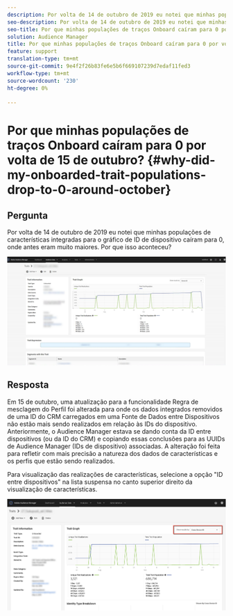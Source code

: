 ```yaml
---
description: Por volta de 14 de outubro de 2019 eu notei que minhas populações de características integradas para o gráfico de ID de dispositivo caíram para 0, onde antes eram muito maiores.
seo-description: Por volta de 14 de outubro de 2019 eu notei que minhas populações de características integradas para o gráfico de ID de dispositivo caíram para 0, onde antes eram muito maiores.
seo-title: Por que minhas populações de traços Onboard caíram para 0 por volta de 15 de outubro?
solution: Audience Manager
title: Por que minhas populações de traços Onboard caíram para 0 por volta de 15 de outubro?
feature: support
translation-type: tm+mt
source-git-commit: 9e4f2f26b83fe6e5b6f669107239d7edaf11fed3
workflow-type: tm+mt
source-wordcount: '230'
ht-degree: 0%

---
```



# Por que minhas populações de traços Onboard caíram para 0 por volta de 15 de outubro? {#why-did-my-onboarded-trait-populations-drop-to-0-around-october}

## Pergunta

Por volta de 14 de outubro de 2019 eu notei que minhas populações de características integradas para o gráfico de ID de dispositivo caíram para 0, onde antes eram muito maiores. Por que isso aconteceu?

![Imagem do menu suspenso ID do dispositivo](assets/device_id_populationdrop.png)

## Resposta

Em 15 de outubro, uma atualização para a funcionalidade Regra de mesclagem do Perfil foi alterada para onde os dados integrados removidos de uma ID do CRM carregados em uma Fonte de Dados entre Dispositivos não estão mais sendo realizados em relação às IDs do dispositivo.  Anteriormente, o Audience Manager estava se dando conta da ID entre dispositivos (ou da ID do CRM) e copiando essas conclusões para as UUIDs de Audience Manager (IDs de dispositivo) associadas.  A alteração foi feita para refletir com mais precisão a natureza dos dados de características e os perfis que estão sendo realizados.

Para visualização das realizações de características, selecione a opção &quot;ID entre dispositivos&quot; na lista suspensa no canto superior direito da visualização de características.

![Realizações de Visualização por ID entre dispositivos](assets/deviceid-crossdevice.png)